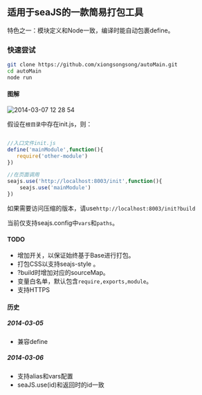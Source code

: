 ## 适用于seaJS的一款简易打包工具

特色之一：模块定义和Node一致，编译时能自动包裹define。

### 快速尝试

```bash
git clone https://github.com/xiongsongsong/autoMain.git
cd autoMain
node run
```

#### 图解

![2014-03-07 12 28 54](https://f.cloud.github.com/assets/342509/2347459/d86301be-a54c-11e3-85a3-0f41ab81ec65.png)

假设在```根目录```中存在init.js，则：


```javascript

//入口文件init.js
define('mainModule',function(){
   require('other-module')
})

//在页面调用
seajs.use('http://localhost:8003/init',function(){
    seajs.use('mainModule')
})

```

如果需要访问压缩的版本，请use```http://localhost:8003/init?build```

当前仅支持seajs.config中```vars```和```paths```。

#### TODO

* 增加开关，以保证始终基于Base进行打包。
* 打包CSS以支持seajs-style 。
* ?build时增加对应的sourceMap。
* 变量白名单，默认包含```require,exports,module```。
* 支持HTTPS

#### 历史

##### 2014-03-05
 * 兼容define

##### 2014-03-06
 * 支持alias和vars配置
 * seaJS.use(id)和返回时的id一致

